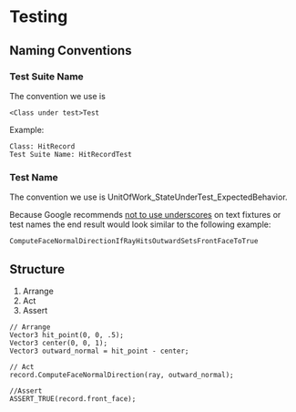 # Testing
## Naming Conventions

### Test Suite Name
The convention we use is 
```
<Class under test>Test
```
Example:
```
Class: HitRecord
Test Suite Name: HitRecordTest
```


### Test Name
The convention we use is UnitOfWork_StateUnderTest_ExpectedBehavior.

Because Google recommends [not to use underscores](https://github.com/google/googletest/blob/master/docs/faq.md) on 
text fixtures or test names the end result would look similar to the following example:
```
ComputeFaceNormalDirectionIfRayHitsOutwardSetsFrontFaceToTrue
```
## Structure
1. Arrange
2. Act
3. Assert

```
// Arrange
Vector3 hit_point(0, 0, .5);
Vector3 center(0, 0, 1);
Vector3 outward_normal = hit_point - center;

// Act
record.ComputeFaceNormalDirection(ray, outward_normal);

//Assert
ASSERT_TRUE(record.front_face);
```